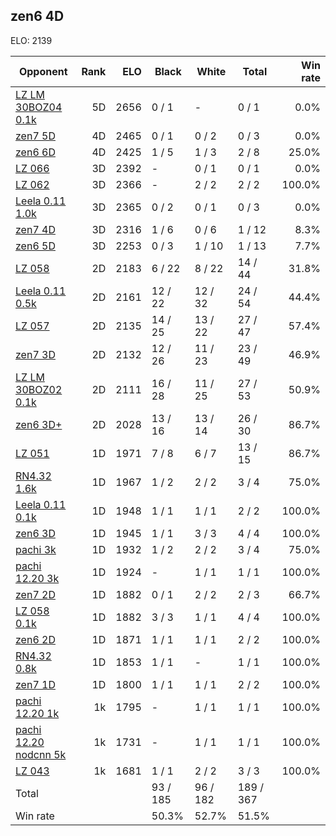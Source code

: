 ## zen6 4D ##

ELO: 2139

Opponent | Rank | ELO | Black | White | Total | Win rate
---------|-----:|----:|-------|-------|-------|-------:
[LZ LM 30BOZ04 0.1k](LZ%20LM%2030BOZ04%200.1k.md) | 5D | 2656 | 0 / 1 | - | 0 / 1 | 0.0%
[zen7 5D](zen7%205D.md) | 4D | 2465 | 0 / 1 | 0 / 2 | 0 / 3 | 0.0%
[zen6 6D](zen6%206D.md) | 4D | 2425 | 1 / 5 | 1 / 3 | 2 / 8 | 25.0%
[LZ 066](LZ%20066.md) | 3D | 2392 | - | 0 / 1 | 0 / 1 | 0.0%
[LZ 062](LZ%20062.md) | 3D | 2366 | - | 2 / 2 | 2 / 2 | 100.0%
[Leela 0.11 1.0k](Leela%200.11%201.0k.md) | 3D | 2365 | 0 / 2 | 0 / 1 | 0 / 3 | 0.0%
[zen7 4D](zen7%204D.md) | 3D | 2316 | 1 / 6 | 0 / 6 | 1 / 12 | 8.3%
[zen6 5D](zen6%205D.md) | 3D | 2253 | 0 / 3 | 1 / 10 | 1 / 13 | 7.7%
[LZ 058](LZ%20058.md) | 2D | 2183 | 6 / 22 | 8 / 22 | 14 / 44 | 31.8%
[Leela 0.11 0.5k](Leela%200.11%200.5k.md) | 2D | 2161 | 12 / 22 | 12 / 32 | 24 / 54 | 44.4%
[LZ 057](LZ%20057.md) | 2D | 2135 | 14 / 25 | 13 / 22 | 27 / 47 | 57.4%
[zen7 3D](zen7%203D.md) | 2D | 2132 | 12 / 26 | 11 / 23 | 23 / 49 | 46.9%
[LZ LM 30BOZ02 0.1k](LZ%20LM%2030BOZ02%200.1k.md) | 2D | 2111 | 16 / 28 | 11 / 25 | 27 / 53 | 50.9%
[zen6 3D+](zen6%203D+.md) | 2D | 2028 | 13 / 16 | 13 / 14 | 26 / 30 | 86.7%
[LZ 051](LZ%20051.md) | 1D | 1971 | 7 / 8 | 6 / 7 | 13 / 15 | 86.7%
[RN4.32 1.6k](RN4.32%201.6k.md) | 1D | 1967 | 1 / 2 | 2 / 2 | 3 / 4 | 75.0%
[Leela 0.11 0.1k](Leela%200.11%200.1k.md) | 1D | 1948 | 1 / 1 | 1 / 1 | 2 / 2 | 100.0%
[zen6 3D](zen6%203D.md) | 1D | 1945 | 1 / 1 | 3 / 3 | 4 / 4 | 100.0%
[pachi 3k](pachi%203k.md) | 1D | 1932 | 1 / 2 | 2 / 2 | 3 / 4 | 75.0%
[pachi 12.20 3k](pachi%2012.20%203k.md) | 1D | 1924 | - | 1 / 1 | 1 / 1 | 100.0%
[zen7 2D](zen7%202D.md) | 1D | 1882 | 0 / 1 | 2 / 2 | 2 / 3 | 66.7%
[LZ 058 0.1k](LZ%20058%200.1k.md) | 1D | 1882 | 3 / 3 | 1 / 1 | 4 / 4 | 100.0%
[zen6 2D](zen6%202D.md) | 1D | 1871 | 1 / 1 | 1 / 1 | 2 / 2 | 100.0%
[RN4.32 0.8k](RN4.32%200.8k.md) | 1D | 1853 | 1 / 1 | - | 1 / 1 | 100.0%
[zen7 1D](zen7%201D.md) | 1D | 1800 | 1 / 1 | 1 / 1 | 2 / 2 | 100.0%
[pachi 12.20 1k](pachi%2012.20%201k.md) | 1k | 1795 | - | 1 / 1 | 1 / 1 | 100.0%
[pachi 12.20 nodcnn 5k](pachi%2012.20%20nodcnn%205k.md) | 1k | 1731 | - | 1 / 1 | 1 / 1 | 100.0%
[LZ 043](LZ%20043.md) | 1k | 1681 | 1 / 1 | 2 / 2 | 3 / 3 | 100.0%
Total | | | 93 / 185 | 96 / 182 | 189 / 367 | 
Win rate| | | 50.3% | 52.7% | 51.5% | 
